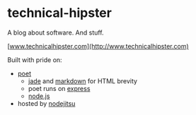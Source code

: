 technical-hipster
=================

A blog about software. And stuff.

[www.technicalhipster.com](http://www.technicalhipster.com)

Built with pride on:
- [poet](http://jsantell.github.io/poet/)
    - [jade](http://jade-lang.com/) and [markdown](http://daringfireball.net/projects/markdown/) for HTML brevity
    - poet runs on [express](http://expressjs.com/)
    - [node.js](http://nodejs.org/)
- hosted by [nodejitsu](https://www.nodejitsu.com/)
